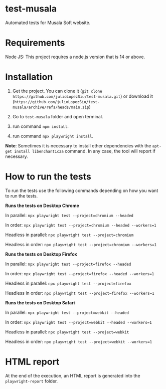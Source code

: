 # test-musala
Automated tests for Musala Soft  website.

# Requirements
Node JS: This project requires a node.js version that is 14 or above.

# Installation
1. Get the project.
  You can clone it (`git clone https://github.com/julioLopezSiu/test-musala.git`) or download it (`https://github.com/julioLopezSiu/test-musala/archive/refs/heads/main.zip`)

2. Go to `test-musala` folder and open terminal.

3. run command `npm install`.

4. run command `npx playwright install`.

**Note**: Sometimes it is necessary to install other dependencies with the `apt-get install libenchant1c2a` command. In any case, the tool will report if necessary.

# How to run the tests
To run the tests use the following commands depending on how you want to run the tests.

**Runs the tests on Desktop Chrome**

In parallel:          `npx playwright test --project=chromium --headed`

In order:             `npx playwright test --project=chromium --headed --workers=1`

Headless in parallel:    `npx playwright test --project=chromium`

Headless in order:    `npx playwright test --project=chromium --workers=1`

**Runs the tests on Desktop Firefox**

In parallel:        `npx playwright test --project=firefox --headed`

In order:           `npx playwright test --project=firefox --headed --workers=1`

Headless in parallel:  `npx playwright test --project=firefox`

Headless in order:  `npx playwright test --project=firefox --workers=1`

**Runs the tests on Desktop Safari**

In parallel:        `npx playwright test --project=webkit --headed`

In order:           `npx playwright test --project=webkit --headed --workers=1`

Headless in parallel:  `npx playwright test --project=webkit`

Headless in order:  `npx playwright test --project=webkit --workers=1`

# HTML report
At the end of the execution, an HTML report is generated into the `playwright-report` folder.